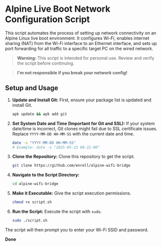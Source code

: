 # Alpine Live Boot Network Configuration Script

This script automates the process of setting up network connectivity on an Alpine Linux live boot environment. It configures Wi-Fi, enables internet sharing (NAT) from the Wi-Fi interface to an Ethernet interface, and sets up port forwarding for all traffic to a specific target PC on the wired network.

> **Warning:** This script is intended for personal use. Review and verify the script before continuing.

> **I'm not responsible if you break your network config!**

## Setup and Usage

1. **Update and Install Git:**
    First, ensure your package list is updated and install Git.

    ```bash
    apk update && apk add git
    ```

2. **Set System Date and Time (Important for Git and SSL):**
    If your system date/time is incorrect, Git clones might fail due to SSL certificate issues. Replace `YYYY-MM-DD HH-MM-SS` with the current date and time.

    ```bash
    date -s "YYYY-MM-DD HH-MM-SS"
    # Example: date -s "2025-05-23 08-22-00"
    ```

3. **Clone the Repository:**
    Clone this repository to get the script.

    ```bash
    git clone https://github.com/enrell/alpine-wifi-bridge
    ```

4. **Navigate to the Script Directory:**

    ```bash
    cd alpine-wifi-bridge
    ```

5. **Make it Executable:**
    Give the script execution permissions.

    ```bash
    chmod +x script.sh
    ```

6. **Run the Script:**
    Execute the script with `sudo`.

    ```bash
    sudo ./script.sh
    ```

The script will then prompt you to enter your Wi-Fi SSID and password.

**Done**
